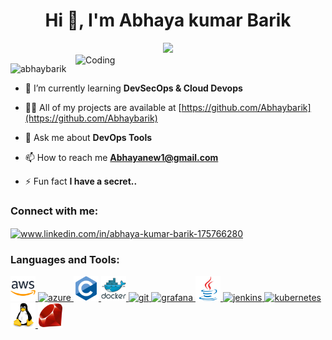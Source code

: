 <h1 align="center">Hi 👋, I'm Abhaya kumar Barik</h1>
<div align="center"> <img src="https://github.com/Abhaybarik/Abhaybarik/assets/124447595/0ed16e8a-7e22-47ec-a41a-525fc72e967e"> </div>
<img align="right" alt="Coding" width="400" src="https://github.com/Abhaybarik/Abhaybarik/assets/124447595/aef07f0d-f516-4a6b-a7b6-9f4552b42463">


<p align="left"> <img src="https://komarev.com/ghpvc/?username=abhaybarik&label=Profile%20views&color=0e75b6&style=flat" alt="abhaybarik" /> </p>

- 🌱 I’m currently learning **DevSecOps & Cloud Devops**

- 👨‍💻 All of my projects are available at [https://github.com/Abhaybarik](https://github.com/Abhaybarik)

- 💬 Ask me about **DevOps Tools**

- 📫 How to reach me **Abhayanew1@gmail.com**

- ⚡ Fun fact **I have a secret..**

<h3 align="left">Connect with me:</h3>
<p align="left">
<a href="https://linkedin.com/in/www.linkedin.com/in/abhaya-kumar-barik-175766280" target="blank"><img align="center" src="https://raw.githubusercontent.com/rahuldkjain/github-profile-readme-generator/master/src/images/icons/Social/linked-in-alt.svg" alt="www.linkedin.com/in/abhaya-kumar-barik-175766280" height="30" width="40" /></a>
</p>

<h3 align="left">Languages and Tools:</h3>
<p align="left"> <a href="https://aws.amazon.com" target="_blank" rel="noreferrer"> <img src="https://raw.githubusercontent.com/devicons/devicon/master/icons/amazonwebservices/amazonwebservices-original-wordmark.svg" alt="aws" width="40" height="40"/> </a> <a href="https://azure.microsoft.com/en-in/" target="_blank" rel="noreferrer"> <img src="https://www.vectorlogo.zone/logos/microsoft_azure/microsoft_azure-icon.svg" alt="azure" width="40" height="40"/> </a> <a href="https://www.cprogramming.com/" target="_blank" rel="noreferrer"> <img src="https://raw.githubusercontent.com/devicons/devicon/master/icons/c/c-original.svg" alt="c" width="40" height="40"/> </a> <a href="https://www.docker.com/" target="_blank" rel="noreferrer"> <img src="https://raw.githubusercontent.com/devicons/devicon/master/icons/docker/docker-original-wordmark.svg" alt="docker" width="40" height="40"/> </a> <a href="https://git-scm.com/" target="_blank" rel="noreferrer"> <img src="https://www.vectorlogo.zone/logos/git-scm/git-scm-icon.svg" alt="git" width="40" height="40"/> </a> <a href="https://grafana.com" target="_blank" rel="noreferrer"> <img src="https://www.vectorlogo.zone/logos/grafana/grafana-icon.svg" alt="grafana" width="40" height="40"/> </a> <a href="https://www.java.com" target="_blank" rel="noreferrer"> <img src="https://raw.githubusercontent.com/devicons/devicon/master/icons/java/java-original.svg" alt="java" width="40" height="40"/> </a> <a href="https://www.jenkins.io" target="_blank" rel="noreferrer"> <img src="https://www.vectorlogo.zone/logos/jenkins/jenkins-icon.svg" alt="jenkins" width="40" height="40"/> </a> <a href="https://kubernetes.io" target="_blank" rel="noreferrer"> <img src="https://www.vectorlogo.zone/logos/kubernetes/kubernetes-icon.svg" alt="kubernetes" width="40" height="40"/> </a> <a href="https://www.linux.org/" target="_blank" rel="noreferrer"> <img src="https://raw.githubusercontent.com/devicons/devicon/master/icons/linux/linux-original.svg" alt="linux" width="40" height="40"/> </a> <a href="https://www.ruby-lang.org/en/" target="_blank" rel="noreferrer"> <img src="https://raw.githubusercontent.com/devicons/devicon/master/icons/ruby/ruby-original.svg" alt="ruby" width="40" height="40"/> </a> </p>

